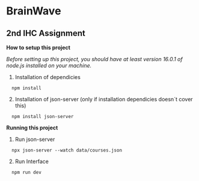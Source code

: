 # BrainWave
## 2nd IHC Assignment


**How to setup this project**

*Before setting up this project, you should have at least version 16.0.1 of node.js installed on your machine.*

1. Installation of dependicies

```
  npm install
```

2. Installation of json-server (only if installation dependicies doesn´t cover this)

```
  npm install json-server
``` 
 
**Running this project**

1. Run json-server
```
  npx json-server --watch data/courses.json
```

2. Run Interface

```
  npm run dev
```
